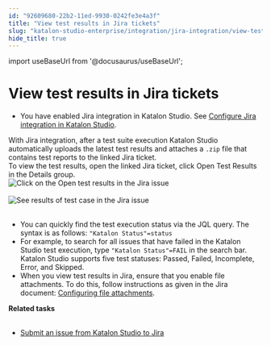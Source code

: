 ```yaml
---
id: "92609680-22b2-11ed-9930-0242fe3e4a3f"
title: "View test results in Jira tickets"
slug: "katalon-studio-enterprise/integration/jira-integration/view-test-results-in-jira-tickets"
hide_title: true
---
```

import useBaseUrl from '@docusaurus/useBaseUrl';


# <a id="task-1453" class="anchor_top_offset"/><a id="ariaid-title1" class="anchor_top_offset"/>View test results in Jira tickets

<div xmlns="http://www.w3.org/1999/xhtml" className="section prereq p"><ul className="ul"><li className="li"><p className="p">You have enabled Jira integration in <span className="ph">Katalon Studio</span>. See <a className="xref" href="/docs/legacy/katalon-studio-enterprise/integration/jira-integration/configure-jira-integration-in-katalon-studio">Configure Jira integration in <span className="ph">Katalon Studio</span></a>.</p></li></ul></div>
<section xmlns="http://www.w3.org/1999/xhtml" className="section context">With Jira integration,  after a test suite execution <span className="ph">Katalon Studio</span> automatically uploads the latest test results and attaches a <code className="ph codeph">.zip</code> file that contains test reports to the linked Jira ticket.</section> 
<div xmlns="http://www.w3.org/1999/xhtml" className="li step p"><span className="ph cmd">To view the test results, open the linked Jira ticket, click <span className="ph uicontrol">Open Test Results</span> in the <span className="ph uicontrol">Details</span> group.</span><div className="itemgroup stepxmp"><img className="image" src={useBaseUrl("https://github.com/katalon-studio/docs-images/raw/master/katalon-studio/docs/configure-jira-integration/KS-JIRA-Open-test-results-2.png")} alt="Click on the Open test results in the Jira issue" /><br /><br />
  </div></div>
<section xmlns="http://www.w3.org/1999/xhtml" className="section result"> <img className="image" src={useBaseUrl("https://github.com/katalon-studio/docs-images/raw/master/katalon-studio/docs/configure-jira-integration/KS-JIRA-View-results-on-Jira.png")} alt="See results of test case in the Jira issue" /><br /><br />   <div className="p">     <ul className="ul"><li className="li">You can quickly find the test execution status via the JQL query. The syntax is as follows: <code className="ph codeph">"Katalon Status"=status</code></li><li className="li">For example, to search for all issues that have failed in the Katalon Studio test execution, type <code className="ph codeph">"Katalon Status"=FAIL</code> in the search bar. Katalon Studio supports five test statuses: <span className="ph uicontrol">Passed</span>, <span className="ph uicontrol">Failed</span>, <span className="ph uicontrol">Incomplete</span>, <span className="ph uicontrol">Error</span>, and <span className="ph uicontrol">Skipped</span>.</li><li className="li">When you view test results in Jira, ensure that you enable file attachments. To do this, follow instructions as given in the Jira document: <a className="xref j-external-link" href="https://confluence.atlassian.com/adminjiraserver/configuring-file-attachments-938847851.html" target="_blank">Configuring file attachments</a>. </li></ul>   </div> </section> 
<nav xmlns="http://www.w3.org/1999/xhtml" role="navigation" className="related-links"><div className="linklist relinfo reltasks"><strong>Related tasks</strong><br /><br /><ul className="linklist"><li className="linklist"><a className="link" href="/docs/legacy/katalon-studio-enterprise/integration/jira-integration/submit-an-issue-from-katalon-studio-to-jira">Submit an issue from Katalon Studio to Jira</a></li></ul></div></nav> 
